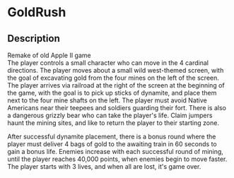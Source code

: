# GoldRush

## Description
Remake of old Apple II game <br/>
The player controls a small character who can move in the 4 cardinal directions. The player moves about a small wild west-themed screen, with the goal of excavating gold from the four mines on the left of the screen. The player arrives via railroad at the right of the screen at the beginning of the game, with the goal is to pick up sticks of dynamite, and place them next to the four mine shafts on the left. The player must avoid Native Americans near their teepees and soldiers guarding their fort. There is also a dangerous grizzly bear who can take the player's life. Claim jumpers haunt the mining sites, and like to return the player to their starting zone.<p>

After successful dynamite placement, there is a bonus round where the player must deliver 4 bags of gold to the awaiting train in 60 seconds to gain a bonus life. Enemies increase with each successful round of mining, until the player reaches 40,000 points, when enemies begin to move faster. The player starts with 3 lives, and when all are lost, it's game over.